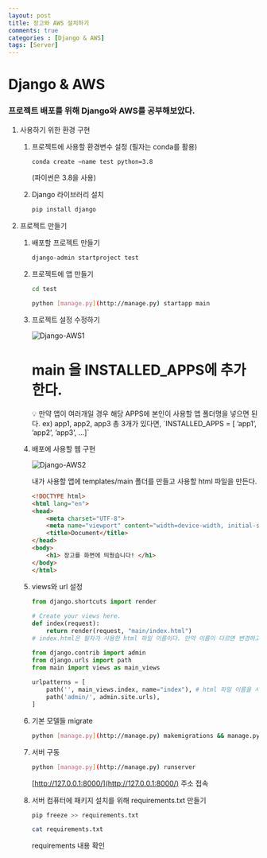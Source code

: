 ```yaml
---
layout: post
title: 장고와 AWS 설치하기
comments: true
categories : [Django & AWS]
tags: [Server]
---
```


# Django & AWS

### 프로젝트 배포를 위해 Django와 AWS를 공부해보았다.

1. 사용하기 위한 환경 구현
    1. 프로젝트에 사용할 환경변수 설정 (필자는 conda를 활용)
        ```bash
        conda create —name test python=3.8
        ```
         (파이썬은 3.8을 사용)
        
    2. Django 라이브러리 설치
        
        ```bash
        pip install django
        ```
        
2. 프로젝트 만들기
    1. 배포할 프로젝트 만들기
        
        ```bash
        django-admin startproject test
        ```
        
    2. 프로젝트에 앱 만들기
        
        ```bash
        cd test
        ```
        
        ```bash
        python [manage.py](http://manage.py) startapp main
        ```
        
    3. 프로젝트 설정 수정하기
        
        ![Django-AWS1](https://user-images.githubusercontent.com/75519839/168793812-97023850-ee97-40cf-a7e9-ee9df7cff6ba.png)
        
        # main 을 INSTALLED_APPS에 추가한다.
        
        <aside>
        💡 만약 앱이 여러개일 경우 해당 APPS에 본인이 사용할 앱 폴더명을 넣으면 된다.
        ex) app1, app2, app3 총 3개가 있다면,
        `INSTALLED_APPS = [
        ’app1’,
        ’app2’,
        ’app3’,
        ...]`
        
        </aside>
        
    4. 배포에 사용할 웹 구현
        
        ![Django-AWS2](https://user-images.githubusercontent.com/75519839/168793856-e0047e72-f84a-4d01-a633-574dfef1130f.png)
        
        내가 사용할 앱에 templates/main 폴더를 만들고 사용할 html 파일을 만든다.
        
        ```html
        <!DOCTYPE html>
        <html lang="en">
        <head>
            <meta charset="UTF-8">
            <meta name="viewport" content="width=device-width, initial-scale=1.0">
            <title>Document</title>
        </head>
        <body>
            <h1> 장고를 화면에 띄웠습니다! </h1>
        </body>
        </html>
        ```
        
    5. views와 url 설정
        
        ```python
        from django.shortcuts import render
         
        # Create your views here.
        def index(request):
            return render(request, "main/index.html")
        # index.html은 필자가 사용한 html 파일 이름이다. 만약 이름이 다르면 변경하고 폴더주소도 다를경우 변경
        ```
        
        ```python
        from django.contrib import admin
        from django.urls import path
        from main import views as main_views
         
        urlpatterns = [
            path('', main_views.index, name="index"), # html 파일 이름을 사용한다
            path('admin/', admin.site.urls),
        ]
        ```
        
    6. 기본 모델들 migrate
        
        ```bash
        python [manage.py](http://manage.py) makemigrations && manage.py migrate
        ```
        
    7. 서버 구동
        
        ```bash
        python [manage.py](http://manage.py) runserver
        ```
        
        [http://127.0.0.1:8000/](http://127.0.0.1:8000/) 주소 접속
        
    8. 서버 컴퓨터에 패키지 설치를 위해 requirements.txt 만들기
        
        ```bash
        pip freeze >> requirements.txt
        ```
        
        ```bash
        cat requirements.txt
        ```
        requirements 내용 확인